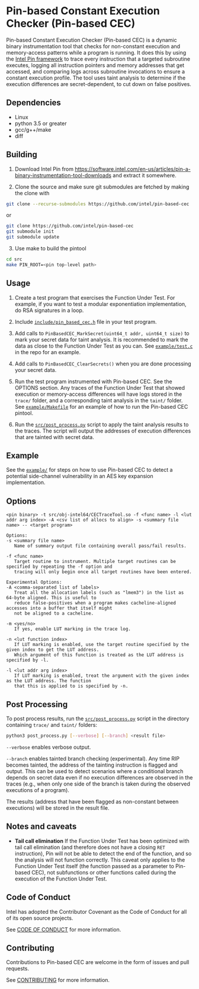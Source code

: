 Pin-based Constant Execution Checker (Pin-based CEC)
====================================================

Pin-based Constant Execution Checker (Pin-based CEC) is a dynamic binary instrumentation tool that checks for non-constant execution and memory-access patterns while a program is running. It does this by using the [Intel Pin framework](https://www.intel.com/content/www/us/en/developer/articles/tool/pin-a-dynamic-binary-instrumentation-tool.html) to trace every instruction that a targeted subroutine executes, logging all instruction pointers and memory addresses that get accessed, and comparing logs across subroutine invocations to ensure a constant execution profile. The tool uses taint analysis to determine if the execution differences are secret-dependent, to cut down on false positives.

Dependencies
------------

- Linux
- python 3.5 or greater
- gcc/g++/make
- diff

Building
--------

1. Download Intel Pin from https://software.intel.com/en-us/articles/pin-a-binary-instrumentation-tool-downloads and extract it somewhere.

2. Clone the source and make sure git submodules are fetched by making the clone with

```bash
git clone --recurse-submodules https://github.com/intel/pin-based-cec
```

or

```bash
git clone https://github.com/intel/pin-based-cec
git submodule init
git submodule update
```

3. Use make to build the pintool

```bash
cd src
make PIN_ROOT=<pin top-level path>
```

Usage
-----

1. Create a test program that exercises the Function Under Test. For example, if you want to test a modular
exponentiation implementation, do RSA signatures in a loop.

1. Include [`include/pin_based_cec.h`](include/pin_based_cec.h) file in your test program.

1. Add calls to `PinBasedCEC_MarkSecret(uint64_t addr, uint64_t size)` to mark your secret data for taint analysis. It is recommended to mark the data as close to the Function Under Test as you can. See [`example/test.c`](example/test.c) in the repo for an example.

1. Add calls to `PinBasedCEC_ClearSecrets()` when you are done processing your secret data.

1. Run the test program instrumented with Pin-based CEC. See the OPTIONS section. Any traces of the Function Under Test that showed execution or memory-access differences will have logs stored in the `trace/` folder, and a corresponding taint analysis in the `taint/` folder. See [`example/Makefile`](example/Makefile) for an example of how to run the Pin-based CEC pintool.

1. Run the [`src/post_process.py`](src/post_process.py) script to apply the taint analysis results to the traces. The script will output the addresses of execution differences that are tainted with secret data.

Example
-------

See the [`example/`](example/) for steps on how to use Pin-based CEC to detect a potential side-channel vulnerability in an AES key expansion implementation.

Options
-------

```text
<pin binary> -t src/obj-intel64/CECTraceTool.so -f <func name> -l <lut addr arg index> -A <csv list of allocs to align> -s <summary file name> -- <target program>

Options:
-s <summary file name>
   Name of summary output file containing overall pass/fail results.

-f <func name>
   Target routine to instrument. Multiple target routines can be specified by repeating the -f option and
   tracing will only begin once all target routines have been entered.

Experimental Options:
-A <comma-separated list of labels>
   Treat all the allocation labels (such as "lmem3") in the list as 64-byte aligned. This is useful to
   reduce false-positives when a program makes cacheline-aligned accesses into a buffer that itself might
   not be aligned to a cacheline.

-m <yes/no>
   If yes, enable LUT marking in the trace log.

-n <lut function index>
   If LUT marking is enabled, use the target routine specified by the given index to get the LUT address.
   Which argument of this function is treated as the LUT address is specified by -l.

-l <lut addr arg index>
   If LUT marking is enabled, treat the argument with the given index as the LUT address. The function
   that this is applied to is specified by -n.
```

Post Processing
---------------

To post process results, run the [`src/post_process.py`](src/post_process.py) script in the directory containing `trace/` and `taint/` folders:

```bash
python3 post_process.py [--verbose] [--branch] <result file>
```

`--verbose` enables verbose output.

`--branch` enables tainted branch checking (experimental). Any time RIP becomes tainted, the address of the tainting instruction is flagged and output. This can be used to detect scenarios where a conditional branch depends on secret data even if no execution differences are observed in the traces (e.g., when only one side of the branch is taken during the observed executions of a program).

The results (address that have been flagged as non-constant between executions) will be stored in the result file.

Notes and caveats
-----------------

- __Tail call elimination__
If the Function Under Test has been optimized with tail call elimination (and therefore does not have a closing `RET` instruction), Pin will not be able to detect the end of the function, and so the analysis will not function correctly. This caveat only applies to the Function Under Test itself (the function passed as a parameter to Pin-based CEC), not subfunctions or other functions called during the execution of the Function Under Test.

Code of Conduct
---------------

Intel has adopted the Contributor Covenant as the Code of Conduct for all of its open source projects.

See [CODE OF CONDUCT](CODE_OF_CONDUCT.md) for more information.

Contributing
------------

Contributions to Pin-based CEC are welcome in the form of issues and pull requests.

See [CONTRIBUTING](CONTRIBUTING.md) for more information.
